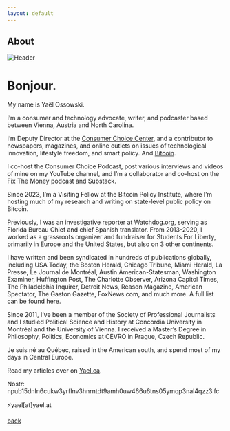 ```yaml
---
layout: default
---
```


## About

![Header](https://yaeloss.github.io/yaelat.github.io/img/redYO400.jpg)

# Bonjour.

My name is Yaël Ossowski.

I’m a consumer and technology advocate, writer, and podcaster based between Vienna, Austria and North Carolina.

I’m Deputy Director at the <a href="https://consumerchoicecenter.org/team/yael-ossowski/">Consumer Choice Center</a>, and a contributor to newspapers, magazines, and online outlets on issues of technological innovation, lifestyle freedom, and smart policy. And <a href="https://yael.ca/?s=bitcoin">Bitcoin</a>.

I co-host the Consumer Choice Podcast, post various interviews and videos of mine on my YouTube channel, and I’m a collaborator and co-host on the Fix The Money podcast and Substack.

Since 2023, I’m a Visiting Fellow at the Bitcoin Policy Institute, where I’m hosting much of my research and writing on state-level public policy on Bitcoin.

Previously, I was an investigative reporter at Watchdog.org, serving as Florida Bureau Chief and chief Spanish translator. From 2013-2020, I worked as a grassroots organizer and fundraiser for Students For Liberty, primarily in Europe and the United States, but also on 3 other continents.

I have written and been syndicated in hundreds of publications globally, including USA Today, the Boston Herald, Chicago Tribune, Miami Herald, La Presse, Le Journal de Montréal, Austin American-Statesman, Washington Examiner, Huffington Post, The Charlotte Observer, Arizona Capitol Times, The Philadelphia Inquirer, Detroit News, Reason Magazine, American Spectator, The Gaston Gazette, FoxNews.com, and much more. A full list can be found here.

Since 2011, I’ve been a member of the Society of Professional Journalists and I studied Political Science and History at Concordia University in Montréal and the University of Vienna. I received a Master’s Degree in Philosophy, Politics, Economics at CEVRO in Prague, Czech Republic.

Je suis né au Québec, raised in the American south, and spend most of my days in Central Europe.

Read my articles over on <a href="https://yael.ca">Yael.ca</a>.

Nostr: npub15dnln6cukw3yrflnv3hnrntdt9amh0uw466u6tns05ymqp3nal4qzz3lfc

⚡yael[at]yael.at


[back](./)
